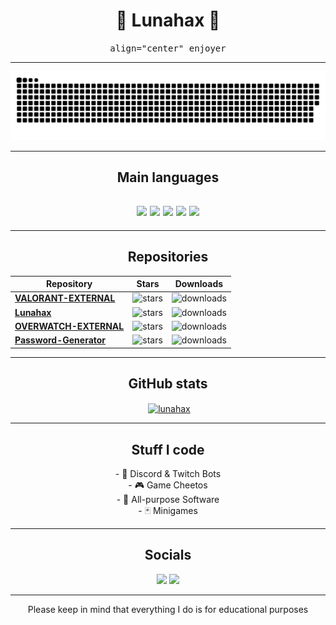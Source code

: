 <h1 align="center">
🌙 Lunahax 🌙
</h1>

<p align="center">
<kbd>
align="center" enjoyer
</kbd>
</p>

---

<a href="https://github.com/Lunahax"><img src="https://github.com/Lunahax/Lunahax/blob/output/github-contribution-grid-snake.svg"></a>

---

<h2 align="center">
Main languages
</h2>
<h2 align="center">
<a href="https://github.com/Lunahax"><img src="https://img.shields.io/badge/javascript-303030?style=for-the-badge&logo=javascript&logoColor=white"></a>
<a href="https://github.com/Lunahax"><img src="https://img.shields.io/badge/python-303030?style=for-the-badge&logo=python&logoColor=white"></a>
<a href="https://github.com/Lunahax"><img src="https://img.shields.io/badge/c++-303030?style=for-the-badge&logo=c%2B%2B&logoColor=white"></a>
<a href="https://github.com/Lunahax"><img src="https://img.shields.io/badge/html-303030?style=for-the-badge&logo=html5&logoColor=white"></a>
<a href="https://github.com/Lunahax"><img src="https://img.shields.io/badge/css-303030?style=for-the-badge&logo=css3&logoColor=white"></a>
</h2>

---

<h2 align="center">
Repositories
</h2>

| Repository | Stars | Downloads |
| -------- | -------- | -------- |
| **[VALORANT-EXTERNAL](https://github.com/Lunahax/VALORANT-EXTERNAL)** | ![stars](https://img.shields.io/github/stars/lunahax/VALORANT-EXTERNAL?color=303030&label=%20&style=for-the-badge) | ![downloads](https://img.shields.io/github/downloads/lunahax/VALORANT-EXTERNAL/total?color=303030&label=%20&style=for-the-badge) |
| **[Lunahax](https://github.com/Lunahax/Lunahax)** | ![stars](https://img.shields.io/github/stars/lunahax/Lunahax?color=303030&label=%20&style=for-the-badge) | ![downloads](https://img.shields.io/badge/NFD-303030?style=for-the-badge) |
| **[OVERWATCH-EXTERNAL](https://github.com/Lunahax/OVERWATCH-EXTERNAL)** | ![stars](https://img.shields.io/github/stars/lunahax/OVERWATCH-EXTERNAL?color=303030&label=%20&style=for-the-badge) | ![downloads](https://img.shields.io/github/downloads/lunahax/OVERWATCH-EXTERNAL/total?color=303030&label=%20&style=for-the-badge) |
| **[Password-Generator](https://github.com/Lunahax/Password-Generator)** | ![stars](https://img.shields.io/github/stars/lunahax/Password-Generator?color=303030&label=%20&style=for-the-badge) | ![downloads](https://img.shields.io/github/downloads/lunahax/Password-Generator/total?color=303030&label=%20&style=for-the-badge) |

---

<h2 align="center">
GitHub stats
</h2>

<p align="center">&nbsp;<a href="https://github.com/Lunahax/"><img align="center" src="https://github-readme-stats.vercel.app/api?username=lunahax&show_icons=true&locale=en" alt="lunahax" /></a></p>

---

<h2 align="center">
Stuff I code
</h2>

<p align="center">
- 🤖 Discord & Twitch Bots<br>
- 🎮 Game Cheetos<br>
- 🔗 All-purpose Software<br>
- 🃏 Minigames<br>
</p>

---

<h2 align="center">
Socials
</h2>


<p align="center">
<a href="https://discord.com/users/560152899213066260"><img src="https://img.shields.io/badge/Discord-Alune%230962-7289DA?style=for-the-badge&logo=discord&logoColor=ffffff"></a>  
<a href="https://discord.gg/yu8mK4vmJ3"><img src="https://img.shields.io/badge/Lunaware-7289DA?style=for-the-badge&logo=discord&logoColor=ffffff"></a>  
</p>

---

<p align="center">Please keep in mind that everything I do is for educational purposes</p>
